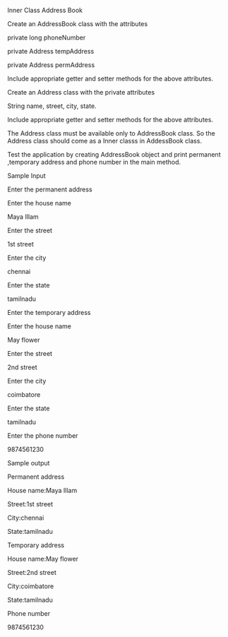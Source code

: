 Inner Class
Address Book

Create an AddressBook class with the attributes

private long phoneNumber

private Address tempAddress

private Address permAddress

Include appropriate getter and setter methods for the above attributes.

 Create an Address class with the private attributes

String name, street, city, state.

Include appropriate getter and setter methods for the above attributes.

The Address class must be available only to AddressBook class. So the Address class should come as a Inner classs in AddessBook class.

Test the application by creating AddressBook object and print permanent ,temporary address and phone number in the main method.

Sample Input 

Enter the permanent address

Enter the house name

Maya Illam

Enter the street

1st street

Enter the city

chennai

Enter the state

tamilnadu

Enter the temporary address

Enter the house name

May flower

Enter the street

2nd street

Enter the city

coimbatore

Enter the state

tamilnadu

Enter the phone number

9874561230

Sample output

Permanent address

House name:Maya Illam

Street:1st street

City:chennai

State:tamilnadu

Temporary address

House name:May flower

Street:2nd street

City:coimbatore

State:tamilnadu

Phone number

9874561230
